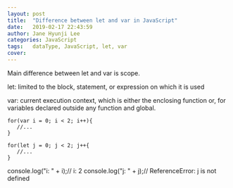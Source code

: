 ```yaml
---
layout: post
title:  "Difference between let and var in JavaScript"
date:   2019-02-17 22:43:59
author: Jane Hyunji Lee
categories: JavaScript
tags:	dataType, JavaScript, let, var
cover:  
---
```


Main difference between let and var is scope.

let: limited to the block, statement, or expression on which it is used

var: current execution context, which is either the enclosing function or, for variables declared outside any function and global.

```
for(var i = 0; i < 2; i++){
   //...
}
```

```
for(let j = 0; j < 2; j++{
   //...
}
```

console.log("i: " + i);// i: 2
console.log("j: " + j);// ReferenceError: j is not defined